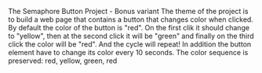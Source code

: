 The Semaphore Button Project - Bonus variant 
The theme of the project is to build a web page that contains a button that changes color when clicked. By default the color of the button is "red". On the first clik it should change to "yellow", then at the second click it will be "green" and finally on the third click the color will be "red". And the cycle will repeat! 
In addition the button element have to change its color every 10 seconds. The color sequence is preserved: red, yellow, green, red
